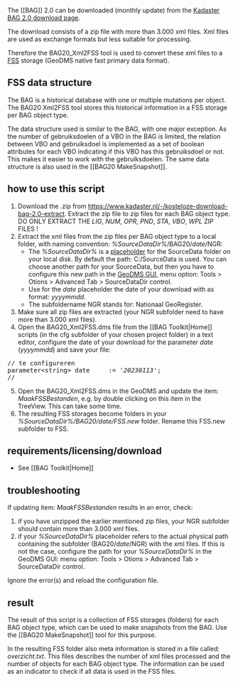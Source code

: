 The [[BAG]] 2.0 can be downloaded (monthly update) from the [Kadaster BAG 2.0 download page](https://www.kadaster.nl/-/kosteloze-download-bag-2.0-extract).

The download consists of a zip file with more than 3.000 xml files. Xml files are used as exchange formats but less suitable for processing.

Therefore the BAG20_Xml2FSS tool is used to convert these xml files to a [FSS](https://github.com/ObjectVision/GeoDMS/wiki/FSS) storage (GeoDMS native fast primary data format).

## FSS data structure

The BAG is a historical database with one or multiple mutations per object. The BAG20 Xml2FSS tool stores this historical information in a
FSS storage per BAG object type.

The data structure used is similar to the BAG, with one major exception. As the number of gebruiksdoelen of a VBO in the BAG is limited, the relation between VBO and gebruiksdoel is implemented as a set of boolean attributes for each VBO indicating if this VBO has this gebruiksdoel or not. This makes it easier to work with the gebruiksdoelen. The same data structure is also used in the [[BAG20 MakeSnapshot]].

## how to use this script

1. Download the .zip from <https://www.kadaster.nl/-/kosteloze-download-bag-2.0-extract>. Extract the zip file to zip files for each BAG object type. DO ONLY EXTRACT THE *LIG*, *NUM*, *OPR*, *PND*, *STA*, *VBO*, *WPL* ZIP FILES !
2. Extract the xml files from the zip files per BAG object type to a local folder, with naming convention: _%SourceDataDir%_/BAG20/_date_/NGR:
     - The _%SourceDataDir%_ is a [placeholder](https://github.com/ObjectVision/GeoDMS/wiki/Folders-and-Placeholders) for the SourceData folder on your local disk. By default the path: C:/SourceData is used. You can choose another path for your SourceData, but then you have to configure this new path in the [GeoDMS GUI](https://github.com/ObjectVision/GeoDMS/wiki/GeoDMS-GUI), menu option: Tools > Otions > Advanced Tab > SourceDataDir control.
     - Use for the _date_ placeholder the date of your download with as format: _yyyymmdd_.
     - The subfoldername NGR stands for: Nationaal GeoRegister.
3. Make sure all zip files are extracted (your NGR subfolder need to have more than 3.000 xml files).
4. Open the BAG20_Xml2FSS.dms file from the [[BAG Toolkit|Home]] scripts (in the cfg subfolder of your chosen project folder) in a text editor, configure the date of your download for the parameter _date_ (_yyyymmdd_) and save your file:
<pre>
// te configureren
parameter&lt;string&gt; date     := '<I>20230113</I>';
//
</pre>
5. Open the BAG20_Xml2FSS.dms in the GeoDMS and update the item: _MaakFSSBestanden_, e.g. by double clicking on this item in the TreeView. This can take some time.
6. The resulting FSS storages become folders in your _%SourceDataDir%/BAG20/date/FSS.new_ folder. Rename this FSS.new subfolder to FSS.

## requirements/licensing/download

- See [[BAG Toolkit|Home]]

## troubleshooting

If updating item: _MaakFSSBestanden_ results in an error, check:

1. if you have unzipped the earlier mentioned zip files, your NGR subfolder should contain more than 3.000 xml files.
2. if your _%SourceDataDir%_ placeholder refers to the actual physical path containing the subfolder (BAG20/_date_/NGR) with the xml files. If this is not the case, configure the path for your _%SourceDataDir%_ in the GeoDMS GUI: menu option: Tools > Otions > Advanced Tab > SourceDataDir control.

Ignore the error(s) and reload the configuration file.

## result

The result of this script is a collection of FSS storages (folders) for each BAG object type, which can be used to make snapshots from the BAG. Use the [[BAG20 MakeSnapshot]] tool for this purpose.

In the resulting FSS folder also meta information is stored in a file called: _overzicht.txt_. This files describes the number of xml files
processed and the number of objects for each BAG object type. The information can be used as an indicator to check if all data is used in the FSS files.